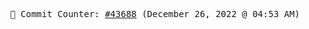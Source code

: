 <p align="center">
    <samp>
        📮 Commit Counter: <a href="https://github.com/Javascript-void0/Javascript-void0/commits/main">#43688</a> (December 26, 2022 @ 04:53 AM)
    </samp>
</p>